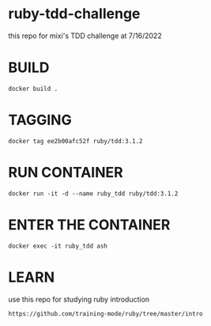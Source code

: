 # ruby-tdd-challenge
this repo for mixi's TDD challenge at 7/16/2022

# BUILD
```
docker build .
```

# TAGGING
```
docker tag ee2b00afc52f ruby/tdd:3.1.2
```

# RUN CONTAINER 
```
docker run -it -d --name ruby_tdd ruby/tdd:3.1.2
```

# ENTER THE CONTAINER 
```
docker exec -it ruby_tdd ash
```

# LEARN
use this repo for studying ruby introduction
```
https://github.com/training-mode/ruby/tree/master/intro
```

